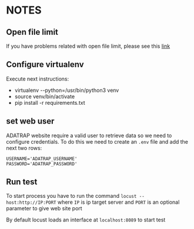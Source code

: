 # NOTES

## Open file limit
If you have problems related with open file limit, please see this  [link](https://docs.locust.io/en/stable/installation.html#increasing-maximum-number-of-open-files-limit)

## Configure virtualenv
Execute next instructions:
- virtualenv --python=/usr/bin/python3 venv
- source venv/bin/activate
- pip install -r requirements.txt

## set web user

ADATRAP website require a valid user to retrieve data so we need to configure credentials. To do this we need to create an `.env` file and add the next two rows:
```
USERNAME='ADATRAP_USERNAME'
PASSWORD='ADATRAP_PASSWORD'
```

## Run test

To start process you have to run the command `locust --host:http://IP:PORT` where `IP` is ip target server and `PORT` is an optional parameter to give web site port

By default locust loads an interface at `localhost:8089` to start test